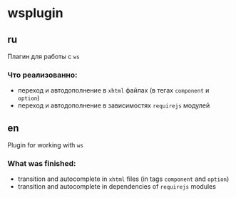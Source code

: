 # wsplugin

## ru

Плагин для работы с `ws`

### Что реализованно:

- переход и автодополнение в `xhtml` файлах (в тегах `component` и `option`)
- переход и автодополнение в зависимостях `requirejs` модулей

## en

Plugin for working with `ws`

### What was finished:

- transition and autocomplete in `xhtml` files (in tags `component` and `option`)
- transition and autocomplete in dependencies of `requirejs` modules
